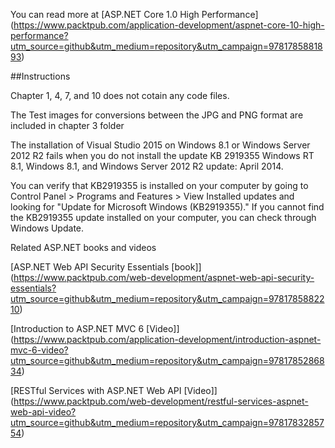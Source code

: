 You can read more at [ASP.NET Core 1.0 High Performance] (https://www.packtpub.com/application-development/aspnet-core-10-high-performance?utm_source=github&utm_medium=repository&utm_campaign=9781785881893)

##Instructions

Chapter 1, 4, 7, and 10 does not cotain any code files.

The Test images for conversions between the JPG and PNG format are included in chapter 3 folder

The installation of Visual Studio 2015 on Windows 8.1 or Windows Server 2012 R2 fails when you do not install the update KB 2919355 Windows RT 8.1, Windows 8.1, and Windows Server 2012 R2 update: April 2014. 

You can verify that KB2919355 is installed on your computer by going to Control Panel > Programs and Features > View Installed updates and looking for "Update for Microsoft Windows (KB2919355)."
If you cannot find the KB2919355 update installed on your computer, you can check through Windows Update. 

Related ASP.NET books and videos

[ASP.NET Web API Security Essentials [book]]
(https://www.packtpub.com/web-development/aspnet-web-api-security-essentials?utm_source=github&utm_medium=repository&utm_campaign=9781785882210)


[Introduction to ASP.NET MVC 6 [Video]] (https://www.packtpub.com/application-development/introduction-aspnet-mvc-6-video?utm_source=github&utm_medium=repository&utm_campaign=9781785286834)


[RESTful Services with ASP.NET Web API [Video]]
(https://www.packtpub.com/web-development/restful-services-aspnet-web-api-video?utm_source=github&utm_medium=repository&utm_campaign=9781783285754)



